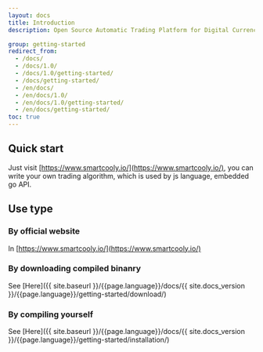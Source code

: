 ```yaml
---
layout: docs
title: Introduction
description: Open Source Automatic Trading Platform for Digital Currency.

group: getting-started
redirect_from:
  - /docs/
  - /docs/1.0/
  - /docs/1.0/getting-started/
  - /docs/getting-started/
  - /en/docs/
  - /en/docs/1.0/
  - /en/docs/1.0/getting-started/
  - /en/docs/getting-started/
toc: true
---
```


## Quick start

Just visit [https://www.smartcooly.io/](https://www.smartcooly.io/), you can write your own trading algorithm, which is used by js language, embedded go API.

## Use type

### By official website

In [https://www.smartcooly.io/](https://www.smartcooly.io/)

### By downloading compiled binanry

See [Here]({{ site.baseurl }}/{{page.language}}/docs/{{ site.docs_version }}/{{page.language}}/getting-started/download/)

### By compiling yourself

See [Here]({{ site.baseurl }}/{{page.language}}/docs/{{ site.docs_version }}/{{page.language}}/getting-started/installation/)


